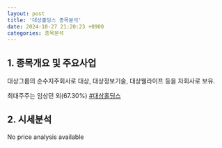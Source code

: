 ```yaml
---
layout: post
title: '대상홀딩스 종목분석'
date: 2024-10-27 21:20:23 +0900
categories: 종목분석
---
```


## 1. 종목개요 및 주요사업

대상그룹의 순수지주회사로 대상, 대상정보기술, 대상웰라이프 등을 자회사로 보유. 

최대주주는 임상민 외(67.30%)
[#대상홀딩스](#)

## 2. 시세분석

No price analysis available
